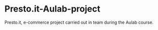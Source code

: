 # Presto.it-Aulab-project
Presto.it, e-commerce project carried out in team during the Aulab course.
